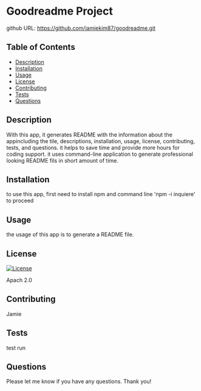# Goodreadme Project

github URL:  https://github.com/jamiekim87/goodreadme.git

## Table of Contents

   - [Description](#description)
   - [Installation](#installation)
   - [Usage](#usage)
   - [License](#license)
   - [Contributing](#contributing)
   - [Tests](#tests)
   - [Questions](#questions)

 ## Description
    
   With this app, it generates README with the information about the appincluding the tile, descriptions, installation,        usage, license, contributing, tests, and questions. it helps to save time and provide more hours for coding support. it      uses command-line application to generate professional looking README fils in short amount of time. 


 ## Installation 
    
   to use this app, first need to install npm and command line 'npm -i inquiere' to proceed

 ## Usage 
    
   the usage of this app is to generate a README file. 

 ## License 
 [![License](https://img.shields.io/badge/License-Apache%202.0-blue.svg)](https://opensource.org/licenses/Apache-2.0)
    
   Apach 2.0

 ## Contributing 
    
   Jamie

 ## Tests 
    
   test run
    
  ## Questions 
    
   Please let me know if you have any questions. Thank you!
    
  
  
